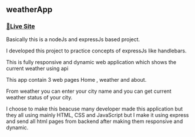 ## weatherApp

### [🔴Live Site](https://weatherapp-dbvb.onrender.com)

Basically this  is a nodeJs and expressJs based project.

I developed this project to practice concepts of expressJs like handlebars. 

This is fully responsive and dynamic web application which shows the current weather using api

This app contain 3 web pages Home , weather and about.

From weather you can enter your city name and you can get current weather status of your city.

I choose to make this beacuse many developer made this application but they all using mainly HTML, CSS and JavaScript but
I make it using express and send all html pages from backend after making them responsive and dynamic.


